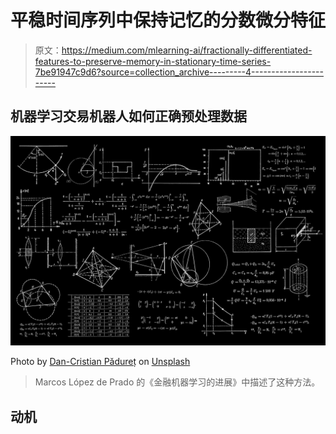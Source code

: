 # 平稳时间序列中保持记忆的分数微分特征

> 原文：<https://medium.com/mlearning-ai/fractionally-differentiated-features-to-preserve-memory-in-stationary-time-series-7be91947c9d6?source=collection_archive---------4----------------------->

## 机器学习交易机器人如何正确预处理数据

![](img/503cfb278464253297a1e733e88d3cfe.png)

Photo by [Dan-Cristian Pădureț](https://unsplash.com/@dancristianp?utm_source=medium&utm_medium=referral) on [Unsplash](https://unsplash.com?utm_source=medium&utm_medium=referral)

> Marcos López de Prado 的《金融机器学习的进展》中描述了这种方法。

## 动机